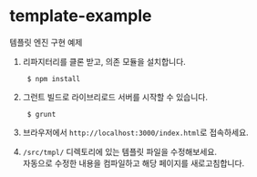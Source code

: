 template-example
================

템플릿 엔진 구현 예제


1. 리파지터리를 클론 받고, 의존 모듈을 설치합니다.

        $ npm install
        
2. 그런트 빌드로 라이브리로드 서버를 시작할 수 있습니다.

        $ grunt

3. 브라우저에서 `http://localhost:3000/index.html`로 접속하세요.

4. `/src/tmpl/` 디렉토리에 있는 템플릿 파일을 수정해보세요.  
  자동으로 수정한 내용을 컴파일하고 해당 페이지를 새로고침합니다.
